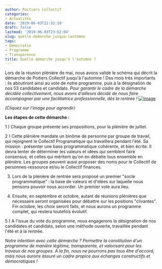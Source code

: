 ```yaml
---
author: Poitiers Collectif
categories:
- Actualités
date: '2019-06-03T22:32:10'
draft: false
lastmod: '2019-06-03T23:52:04'
slug: quelle-demarche-jusqua-lautomne
tags:
- Démocratie
- Programme
- Transparence
title: Quelle démarche jusqu'à l'automne ?
---
```


Lors de la réunion plénière de mai, nous avons validé le schéma qui décrit la démarche de Poitiers Collectif jusqu'à l'automne ! Des mois très importants : ils aboutiront ainsi au vote de notre programme, puis à la désignation de nos 53 candidates et candidats. _Pour garantir le cadre de la démarche décidée collectivement, nous avons d'ailleurs décidé de nous faire accompagner par une facilitatrice professionnelle, dès la rentrée !_ [![Image](https://poitierscollectif.fr/wp-content/uploads/2019/06/Demarche_été_2019.jpg)](https://poitierscollectif.fr/compte-rendu-pleniere-du-28-mai-2019/demarche_ete_2019/)

_(Cliquez sur l'image pour agrandir)_

**Les étapes de cette démarche :**

1 ) Chaque groupe présente ses propositions, pour la plénière de juillet.

2 ) Cette plénière mandate un binôme de personne par groupe de travail, qui rejoignent le Collectif Programatique qui travaillera pendant l'été. Sa mission : présenter une base programmatique cohérente, et bien écrite. Il devra tenter de déterminer les valeurs et idées qui semblent faire consensus, et celles qui méritent qu'on en débatte tous ensemble en plénière. Les groupes peuvent aussi proposer des noms pour le Collectif de personnes-ressource et/ou le Collectif finances.

3) Lors de la plénière de rentrée sera proposé un premier "socle programmatique" : la base de valeurs et d'idées sur laquelle nous pensons pouvoir nous accorder. Un premier vote aura lieu.

4) Ensuite, en septembre et octobre, autant de réunions plénières que nécessaire seront organisées pour débattre sur les positions "clivantes". Fin octobre, les choix seront faits, et nous aurons un programme complet, qui restera toutefois évolutif.

5 ) A l'issue du vote du programme, nous engagerons la désignation de nos candidates et candidats, selon une méthode ouverte, travaillée pendant l'été et à la rentrée.

_Notre intention avec cette démarche ? Permettre la constitution d'un programme de manière légitime, transparente, et valorisant pour les travaux de nos groupes. A la fin, nous ne pourrons pas tous être d'accord, mais nous aurons assuré un cadre propice aux échanges constructifs et démocratiques !_
